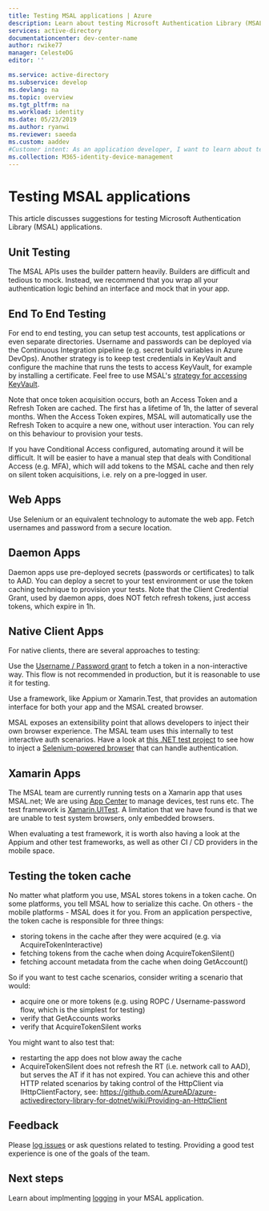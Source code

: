 ```yaml
---
title: Testing MSAL applications | Azure
description: Learn about testing Microsoft Authentication Library (MSAL) applications.
services: active-directory
documentationcenter: dev-center-name
author: rwike77
manager: CelesteDG
editor: ''

ms.service: active-directory
ms.subservice: develop
ms.devlang: na
ms.topic: overview
ms.tgt_pltfrm: na
ms.workload: identity
ms.date: 05/23/2019
ms.author: ryanwi
ms.reviewer: saeeda
ms.custom: aaddev
#Customer intent: As an application developer, I want to learn about testing so I can build reliable apps.
ms.collection: M365-identity-device-management
---
```


# Testing MSAL applications
This article discusses suggestions for testing Microsoft Authentication Library (MSAL) applications.

## Unit Testing
The MSAL APIs uses the builder pattern heavily. Builders are difficult and tedious to mock. Instead, we recommend that you wrap all your authentication logic behind an interface and mock that in your app.

## End To End Testing
For end to end testing, you can setup test accounts, test applications or even separate directories. Username and passwords can be deployed via the Continuous Integration pipeline (e.g. secret build variables in Azure DevOps). Another strategy is to keep test credentials in KeyVault and configure the machine that runs the tests to access KeyVault, for example by installing a certificate. Feel free to use MSAL's [strategy for accessing KeyVault](https://github.com/AzureAD/microsoft-authentication-library-for-dotnet/blob/master/tests/Microsoft.Identity.Test.LabInfrastructure/KeyVaultSecretsProvider.cs#L112).

Note that once token acquisition occurs, both an Access Token and a Refresh Token are cached. The first has a lifetime of 1h, the latter of several months. When the Access Token expires, MSAL will automatically use the Refresh Token to acquire a new one, without user interaction. You can rely on this behaviour to provision your tests.

If you have Conditional Access configured, automating around it will be difficult. It will be easier to have a manual step that deals with Conditional Access (e.g. MFA), which will add tokens to the MSAL cache and then rely on silent token acquisitions, i.e. rely on a pre-logged in user.

## Web Apps
Use Selenium or an equivalent technology to automate the web app. Fetch usernames and password from a secure location.

## Daemon Apps
Daemon apps use pre-deployed secrets (passwords or certificates) to talk to AAD. You can deploy a secret to your test environment or use the token caching technique to provision your tests. Note that the Client Credential Grant, used by daemon apps, does NOT fetch refresh tokens, just access tokens, which expire in 1h.

## Native Client Apps
For native clients, there are several approaches to testing:

Use the [Username / Password grant](msal-authentication-flows.md#usernamepassword) to fetch a token in a non-interactive way. This flow is not recommended in production, but it is reasonable to use it for testing.

Use a framework, like Appium or Xamarin.Test, that provides an automation interface for both your app and the MSAL created browser.

MSAL exposes an extensibility point that allows developers to inject their own browser experience. The MSAL team uses this internally to test interactive auth scenarios. Have a look at [this .NET test project](https://github.com/AzureAD/microsoft-authentication-library-for-dotnet/blob/master/tests/Microsoft.Identity.Test.Integration.net45/SeleniumTests/InteractiveFlowTests.cs) to see how to inject a [Selenium-powered browser](https://github.com/AzureAD/microsoft-authentication-library-for-dotnet/tree/master/tests/Microsoft.Identity.Test.Integration.net45/Infrastructure) that can handle authentication.

## Xamarin Apps
The MSAL team are currently running tests on a Xamarin app that uses MSAL.net; We are using [App Center](https://appcenter.ms/apps) to manage devices, test runs etc. The test framework is [Xamarin.UITest](/appcenter/test-cloud/uitest/). A limitation that we have found is that we are unable to test system browsers, only embedded browsers.

When evaluating a test framework, it is worth also having a look at the Appium and other test frameworks, as well as other CI / CD providers in the mobile space.

## Testing the token cache
No matter what platform you use, MSAL stores tokens in a token cache. On some platforms, you tell MSAL how to serialize this cache. On others - the mobile platforms - MSAL does it for you. From an application perspective, the token cache is responsible for three things:

* storing tokens in the cache after they were acquired (e.g. via AcquireTokenInteractive)
* fetching tokens from the cache when doing AcquireTokenSilent()
* fetching account metadata from the cache when doing GetAccount()

So if you want to test cache scenarios, consider writing a scenario that would:

* acquire one or more tokens (e.g. using ROPC / Username-password flow, which is the simplest for testing)
* verify that GetAccounts works
* verify that AcquireTokenSilent works

You might want to also test that:

* restarting the app does not blow away the cache
* AcquireTokenSilent does not refresh the RT (i.e. network call to AAD), but serves the AT if it has not expired. You can achieve this and other HTTP related scenarios by taking control of the HttpClient via IHttpClientFactory, see:
https://github.com/AzureAD/azure-activedirectory-library-for-dotnet/wiki/Providing-an-HttpClient

## Feedback
Please [log issues](developer-support-help-options.md#create-a-github-issue) or ask questions related to testing. Providing a good test experience is one of the goals of the team.

## Next steps
Learn about implmenting [logging](msal-logging.md) in your MSAL application.
